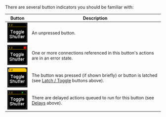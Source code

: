 There are several button indicators you should be familiar with:

| Button                                                                                   | Description                                                                                                                 |
| ---------------------------------------------------------------------------------------- | --------------------------------------------------------------------------------------------------------------------------- |
| ![Button latch off](images/button-latch-off-with-topbar.png?raw=true 'Button latch off') | An unpressed button.                                                                                                        |
| ![Button error](images/button-error.png?raw=true 'Button error')                         | One or more connections referenced in this button's actions are in an error state.                                            |
| ![Button latch on](images/button-latch-on-with-topbar.png?raw=true 'Button latch on')    | The button was pressed (if shown briefly) or button is latched (see [Latch / Toggle](#header-latch--toggle) buttons above). |
| ![Button delay](images/button-delay.png?raw=true 'Button delay')                         | There are delayed actions queued to run for this button (see [Delays](#header-delays) above).                               |